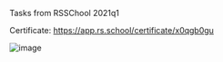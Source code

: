Tasks from RSSChool 2021q1

Certificate: https://app.rs.school/certificate/x0qgb0gu

![image](https://user-images.githubusercontent.com/55188582/224078166-42d67ba5-7d3c-4832-94ad-e09d9839d6a2.png)
